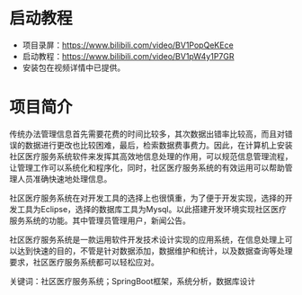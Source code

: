 # 启动教程

- 项目录屏：https://www.bilibili.com/video/BV1PopQeKEce
- 启动教程：https://www.bilibili.com/video/BV1pW4y1P7GR
- 安装包在视频详情中已提供。

# 项目简介
传统办法管理信息首先需要花费的时间比较多，其次数据出错率比较高，而且对错误的数据进行更改也比较困难，最后，检索数据费事费力。因此，在计算机上安装社区医疗服务系统软件来发挥其高效地信息处理的作用，可以规范信息管理流程，让管理工作可以系统化和程序化，同时，社区医疗服务系统的有效运用可以帮助管理人员准确快速地处理信息。

社区医疗服务系统在对开发工具的选择上也很慎重，为了便于开发实现，选择的开发工具为Eclipse，选择的数据库工具为Mysql。以此搭建开发环境实现社区医疗服务系统的功能。其中管理员管理用户，新闻公告。

社区医疗服务系统是一款运用软件开发技术设计实现的应用系统，在信息处理上可以达到快速的目的，不管是针对数据添加，数据维护和统计，以及数据查询等处理要求，社区医疗服务系统都可以轻松应对。

关键词：社区医疗服务系统；SpringBoot框架，系统分析，数据库设计
